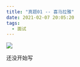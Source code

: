 ```yaml
---
title: "真题01 -- 喜马拉雅"
date: 2021-02-07 20:05:20
tags:
  - 面试
---
```


<!--banner-pic|sticker|content-img|content-img-half-->
<img class="banner-pic" src="https://static.slybootslion.com/picture/2f92363c-6832-4450-9e9a-080391fcd262/blog/202102/07/b42b7883f6a4967e1b2afea42d6a2ffb.jpg">

还没开始写

<!-- more -->
